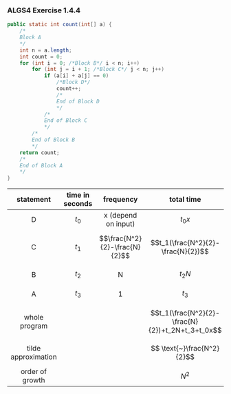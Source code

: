 ### ALGS4 Exercise 1.4.4



```java
public static int count(int[] a) {
    /*
    Block A
    */
    int n = a.length;
    int count = 0;
    for (int i = 0; /*Block B*/ i < n; i++)
        for (int j = i + 1; /*Block C*/ j < n; j++)
            if (a[i] + a[j] == 0)
                /*Block D*/
                count++;
                /*
                End of Block D
                */
            /*
            End of Block C
            */
        /*
        End of Block B
        */
    return count;
    /*
    End of Block A
    */
}
```

| statement | time in seconds | frequency | total time |
|:---:|:----:|:---:|:---:|
| D | $$t_0$$ | x (depend on input) |$$t_0x$$|
| C | $$t_1$$ |$$\frac{N^2}{2}-\frac{N}{2}$$|$$t_1(\frac{N^2}{2}-\frac{N}{2})$$|
| B | $$t_2$$ |N|$$t_2N$$|
| A | $$t_3$$ |1|$$t_3$$|
| whole program |  ||$$t_1(\frac{N^2}{2}-\frac{N}{2})+t_2N+t_3+t_0x$$|
| tilde approximation |  ||$$ \text{~}\frac{N^2}{2}$$|
| order of growth |  ||$$N^2$$|


